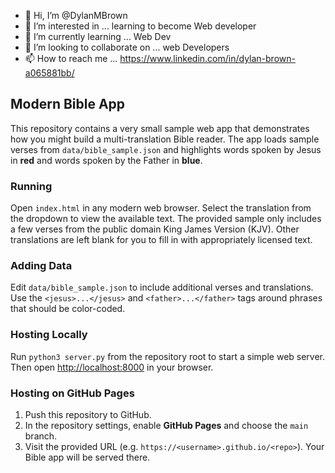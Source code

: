 - 👋 Hi, I’m @DylanMBrown
- 👀 I’m interested in ... learning to become Web developer 
- 🌱 I’m currently learning ... Web Dev 
- 💞️ I’m looking to collaborate on ... web Developers
- 📫 How to reach me ... https://www.linkedin.com/in/dylan-brown-a065881bb/

<!---
DylanMBrown/DylanMBrown is a ✨ special ✨ repository because its `README.md` (this file) appears on your GitHub profile.
You can click the Preview link to take a look at your changes.
--->

## Modern Bible App

This repository contains a very small sample web app that demonstrates how you might build a multi-translation Bible reader. The app loads sample verses from `data/bible_sample.json` and highlights words spoken by Jesus in **red** and words spoken by the Father in **blue**.

### Running

Open `index.html` in any modern web browser. Select the translation from the dropdown to view the available text. The provided sample only includes a few verses from the public domain King James Version (KJV). Other translations are left blank for you to fill in with appropriately licensed text.

### Adding Data

Edit `data/bible_sample.json` to include additional verses and translations. Use the `<jesus>...</jesus>` and `<father>...</father>` tags around phrases that should be color-coded.

### Hosting Locally

Run `python3 server.py` from the repository root to start a simple web server.
Then open [http://localhost:8000](http://localhost:8000) in your browser.

### Hosting on GitHub Pages

1. Push this repository to GitHub.
2. In the repository settings, enable **GitHub Pages** and choose the `main` branch.
3. Visit the provided URL (e.g. `https://<username>.github.io/<repo>`). Your Bible app will be served there.

